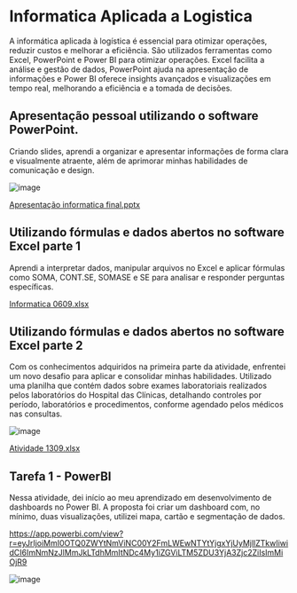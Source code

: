 # Informatica Aplicada a Logistica

A informática aplicada à logística é essencial para otimizar operações, reduzir custos e melhorar a eficiência. São utilizados ferramentas como Excel, PowerPoint e Power BI para otimizar operações. Excel facilita a análise e gestão de dados, PowerPoint ajuda na apresentação de informações e Power BI oferece insights avançados e visualizações em tempo real, melhorando a eficiência e a tomada de decisões.

## Apresentação pessoal utilizando o software PowerPoint.

Criando slides, aprendi a organizar e apresentar informações de forma clara e visualmente atraente, além de aprimorar minhas habilidades de comunicação e design.

![image](https://github.com/user-attachments/assets/70f43d93-a0a5-4e2c-a794-b9b5d6e70414)

[Apresentação informatica final.pptx](https://github.com/user-attachments/files/17007305/Apresentacao.informatica.final.pptx)

## Utilizando fórmulas e dados abertos no software Excel parte 1

Aprendi a interpretar dados, manipular arquivos no Excel e aplicar fórmulas como SOMA, CONT.SE, SOMASE e SE para analisar e responder perguntas específicas.

[Informatica 0609.xlsx](https://github.com/user-attachments/files/17007315/Informatica.0609.xlsx)

## Utilizando fórmulas e dados abertos no software Excel parte 2

Com os conhecimentos adquiridos na primeira parte da atividade, enfrentei um novo desafio para aplicar e consolidar minhas habilidades.
Utilizado uma planilha que contém dados sobre exames laboratoriais realizados pelos laboratórios do Hospital das Clínicas, detalhando controles por período, laboratórios e procedimentos, conforme agendado pelos médicos nas consultas.

![image](https://github.com/user-attachments/assets/e5bf7379-2d03-4e7d-b86c-2a35d3958b40)


[Atividade 1309.xlsx](https://github.com/user-attachments/files/17007343/Atividade.1309.xlsx)

## Tarefa 1 - PowerBI

Nessa atividade, dei início ao meu aprendizado em desenvolvimento de dashboards no Power BI. A proposta foi criar um dashboard com, no mínimo, duas visualizações, utilizei mapa, cartão e segmentação de dados.

https://app.powerbi.com/view?r=eyJrIjoiMmI0OTQ0ZWYtNmViNC00Y2FmLWEwNTYtYjgxYjUyMjllZTkwIiwidCI6ImNmNzJlMmJkLTdhMmItNDc4My1iZGViLTM5ZDU3YjA3Zjc2ZiIsImMiOjR9


![image](https://github.com/user-attachments/assets/ed7a92b5-8775-45ef-a928-e49ee2a9563d)


